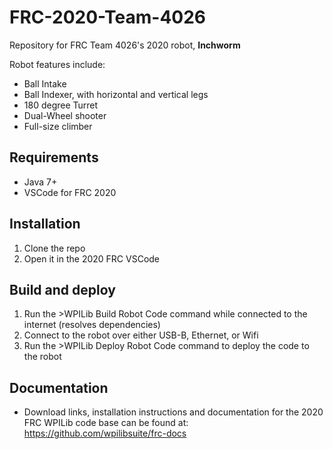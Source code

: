 # FRC-2020-Team-4026
Repository for FRC Team 4026's 2020 robot, **Inchworm**

Robot features include:
* Ball Intake
* Ball Indexer, with horizontal and vertical legs
* 180 degree Turret
* Dual-Wheel shooter
* Full-size climber


## Requirements
* Java 7+
* VSCode for FRC 2020

## Installation
1. Clone the repo
2. Open it in the 2020 FRC VSCode

## Build and deploy
1. Run the >WPILib Build Robot Code command while connected to the internet (resolves dependencies)
2. Connect to the robot over either USB-B, Ethernet, or Wifi
3. Run the >WPILib Deploy Robot Code command to deploy the code to the robot

## Documentation
* Download links, installation instructions and documentation for the 2020 FRC WPILib code base can be found at: https://github.com/wpilibsuite/frc-docs